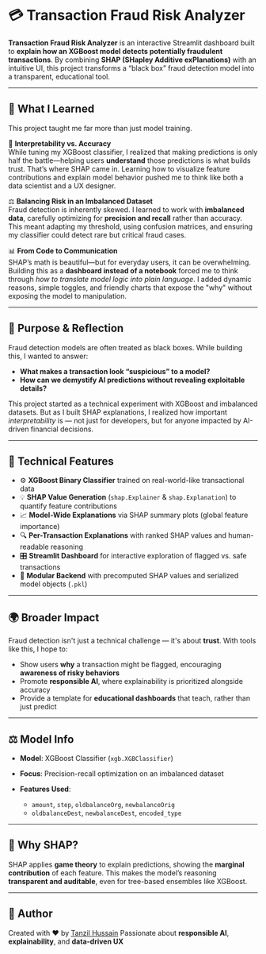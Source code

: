 # 💳 Transaction Fraud Risk Analyzer

**Transaction Fraud Risk Analyzer** is an interactive Streamlit dashboard built to **explain how an XGBoost model detects potentially fraudulent transactions**. By combining **SHAP (SHapley Additive exPlanations)** with an intuitive UI, this project transforms a “black box” fraud detection model into a transparent, educational tool.

---

## 📘 What I Learned

This project taught me far more than just model training.

🔎 **Interpretability vs. Accuracy**  
While tuning my XGBoost classifier, I realized that making predictions is only half the battle—helping users **understand** those predictions is what builds trust. That’s where SHAP came in. Learning how to visualize feature contributions and explain model behavior pushed me to think like both a data scientist and a UX designer.

⚖️ **Balancing Risk in an Imbalanced Dataset**  
Fraud detection is inherently skewed. I learned to work with **imbalanced data**, carefully optimizing for **precision and recall** rather than accuracy. This meant adapting my threshold, using confusion matrices, and ensuring my classifier could detect rare but critical fraud cases.

📊 **From Code to Communication**  
SHAP’s math is beautiful—but for everyday users, it can be overwhelming. Building this as a **dashboard instead of a notebook** forced me to think through *how to translate model logic into plain language*. I added dynamic reasons, simple toggles, and friendly charts that expose the "why" without exposing the model to manipulation.

---

## 🎯 Purpose & Reflection

Fraud detection models are often treated as black boxes. While building this, I wanted to answer:
- **What makes a transaction look “suspicious” to a model?**
- **How can we demystify AI predictions without revealing exploitable details?**

This project started as a technical experiment with XGBoost and imbalanced datasets. But as I built SHAP explanations, I realized how important *interpretability* is — not just for developers, but for anyone impacted by AI-driven financial decisions.

---

## 🧠 Technical Features

- ⚙️ **XGBoost Binary Classifier** trained on real-world-like transactional data  
- 💡 **SHAP Value Generation** (`shap.Explainer` & `shap.Explanation`) to quantify feature contributions  
- 📈 **Model-Wide Explanations** via SHAP summary plots (global feature importance)  
- 🔍 **Per-Transaction Explanations** with ranked SHAP values and human-readable reasoning  
- 🎛 **Streamlit Dashboard** for interactive exploration of flagged vs. safe transactions  
- 🧵 **Modular Backend** with precomputed SHAP values and serialized model objects (`.pkl`)  

---

## 🌍 Broader Impact

Fraud detection isn't just a technical challenge — it's about **trust**. With tools like this, I hope to:
- Show users **why** a transaction might be flagged, encouraging **awareness of risky behaviors**  
- Promote **responsible AI**, where explainability is prioritized alongside accuracy  
- Provide a template for **educational dashboards** that teach, rather than just predict  

---

## ⚖️ Model Info

* **Model**: XGBoost Classifier (`xgb.XGBClassifier`)
* **Focus**: Precision-recall optimization on an imbalanced dataset
* **Features Used**:

  * `amount`, `step`, `oldbalanceOrg`, `newbalanceOrig`
  * `oldbalanceDest`, `newbalanceDest`, `encoded_type`

---

## 🧠 Why SHAP?

SHAP applies **game theory** to explain predictions, showing the **marginal contribution** of each feature. This makes the model’s reasoning **transparent and auditable**, even for tree-based ensembles like XGBoost.

---

## 👤 Author

Created with ❤️ by [Tanzil Hussain](https://www.linkedin.com/in/tanzilhussain)
Passionate about **responsible AI**, **explainability**, and **data-driven UX**
